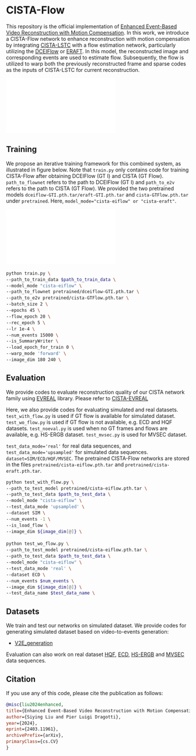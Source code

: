 # CISTA-Flow

This repository is the official implementation of [Enhanced Event-Based Video Reconstruction with Motion Compensation](https://arxiv.org/pdf/2403.11961). In this work, we introduce a CISTA-Flow network to enhance reconstruction with motion compensation by integrating [CISTA-LSTC](https://ieeexplore.ieee.org/abstract/document/10130595) with a flow estimation network, particularly utilizing the [DCEIFlow](https://github.com/danqu130/DCEIFlow) or [ERAFT](https://github.com/uzh-rpg/E-RAFT). In this model, the reconstructed image and corresponding events are used to estimate flow. Subsequently, the flow is utilized to warp both the previously reconstructed frame and sparse codes as the inputs of CISTA-LSTC for current reconstruction.

![arch](cista-flow-arch.pdf)


## Training
We propose an iterative training framework for this combined system, as illustrated in figure below. Note that ```train.py``` only contains code for training CISTA-Flow after obtaining DCEIFlow (GT I) and CISTA (GT Flow). ```path_to_flownet``` refers to the path to DCEIFlow (GT I) and ```path_to_e2v``` refers to the path to CISTA (GT Flow). We provided the two pretrained models ```dceiflow-GTI.pth.tar/eraft-GTI.pth.tar``` and ```cista-GTFlow.pth.tar``` under ```pretrained```. Here, ```model_mode="cista-eiflow" or "cista-eraft"```. 

![train](cista-flow-train.pdf)

```bash
python train.py \
--path_to_train_data $path_to_train_data \
--model_mode "cista-eiflow" \
--path_to_flownet pretrained/dceiflow-GTI.pth.tar \
--path_to_e2v pretrained/cista-GTFlow.pth.tar \
--batch_size 2 \
--epochs 45 \
--flow_epoch 20 \
--rec_epoch 5 \
--lr 1e-4 \
--num_events 15000 \
--is_SummaryWriter \
--load_epoch_for_train 0 \
--warp_mode 'forward' \
--image_dim 180 240 \
```

## Evaluation

We provide codes to evaluate reconstruction quality of our CISTA network family using [EVREAL](https://github.com/ercanburak/EVREAL) library. Please refer to [CISTA-EVREAL](https://github.com/lsying009/CISTA-EVREAL)

Here, we also provide codes for evaluating simulated and real datasets. ```test_with_flow.py``` is used if GT flow is available for simulated dataset. ```test_wo_flow.py``` is used if GT flow is not available, e.g. ECD and HQF datasets. ```test_noeval.py``` is used when no GT frames and flows are available, e.g. HS-ERGB dataset. ```test_mvsec.py``` is used for MVSEC dataset.

```test_data_mode='real'``` for real data sequences, and ```test_data_mode='upsampled'``` for simulated data sequences. ```dataset=SIM/ECD/HQF/MVSEC```. The pretrained CISTA-Flow networks are stored in the files ```pretrained/cista-eiflow.pth.tar``` and ```pretrained/cista-eraft.pth.tar```.

```bash
python test_with_flow.py \
--path_to_test_model pretrained/cista-eiflow.pth.tar \
--path_to_test_data $path_to_test_data \
--model_mode "cista-eiflow" \
--test_data_mode 'upsampled' \
--dataset SIM \
--num_events -1 \
--is_load_flow \
--image_dim ${image_dim[@]} \

python test_wo_flow.py \
--path_to_test_model pretrained/cista-eiflow.pth.tar \
--path_to_test_data $path_to_test_data \
--model_mode "cista-eiflow" \
--test_data_mode 'real' \
--dataset ECD \
--num_events $num_events \
--image_dim ${image_dim[@]} \
--test_data_name $test_data_name \
```

## Datasets

We train and test our networks on simulated dataset. We provide codes for generating simulated dataset based on video-to-events generation:
- [V2E_generation](https://github.com/lsying009/V2E_Generation)

Evaluation can also work on real dataset [HQF](https://timostoff.github.io/20ecnn), [ECD](https://rpg.ifi.uzh.ch/davis_data.html), [HS-ERGB](https://rpg.ifi.uzh.ch/TimeLens.html) and [MVSEC](https://daniilidis-group.github.io/mvsec/) data sequences.

## Citation
If you use any of this code, please cite the publication as follows:

```bibtex
@misc{liu2024enhanced,
title={Enhanced Event-Based Video Reconstruction with Motion Compensation}, 
author={Siying Liu and Pier Luigi Dragotti},
year={2024},
eprint={2403.11961},
archivePrefix={arXiv},
primaryClass={cs.CV}
}
```